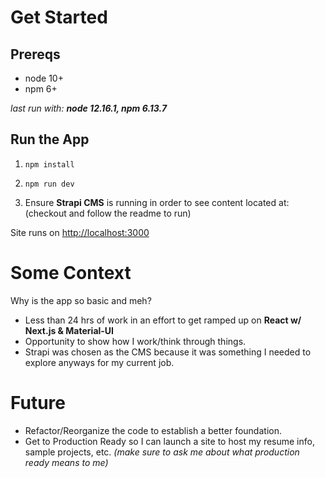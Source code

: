 # Get Started

## Prereqs

- node 10+
- npm 6+

_last run with: **node 12.16.1, npm 6.13.7**_

## Run the App

1. `npm install`
2. `npm run dev`

3. Ensure **Strapi CMS** is running in order to see content
   located at: (checkout and follow the readme to run)

Site runs on [http://localhost:3000](http://localhost:3000)

# Some Context

Why is the app so basic and meh?

- Less than 24 hrs of work in an effort to get ramped up on **React w/ Next.js & Material-UI**
- Opportunity to show how I work/think through things.
- Strapi was chosen as the CMS because it was something I needed to explore anyways for my current job.

# Future

- Refactor/Reorganize the code to establish a better foundation.
- Get to Production Ready so I can launch a site to host my resume info, sample projects, etc. _(make sure to ask me about what production ready means to me)_
